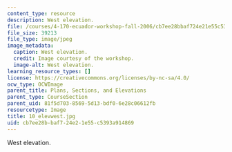 ```yaml
---
content_type: resource
description: West elevation.
file: /courses/4-170-ecuador-workshop-fall-2006/cb7ee28bbaf724e21e55c5393a914869_10_elevwest.jpg
file_size: 39213
file_type: image/jpeg
image_metadata:
  caption: West elevation.
  credit: Image courtesy of the workshop.
  image-alt: West elevation.
learning_resource_types: []
license: https://creativecommons.org/licenses/by-nc-sa/4.0/
ocw_type: OCWImage
parent_title: Plans, Sections, and Elevations
parent_type: CourseSection
parent_uid: 81f5d703-8569-5d13-bdf0-6e28c06612fb
resourcetype: Image
title: 10_elevwest.jpg
uid: cb7ee28b-baf7-24e2-1e55-c5393a914869
---
```

West elevation.